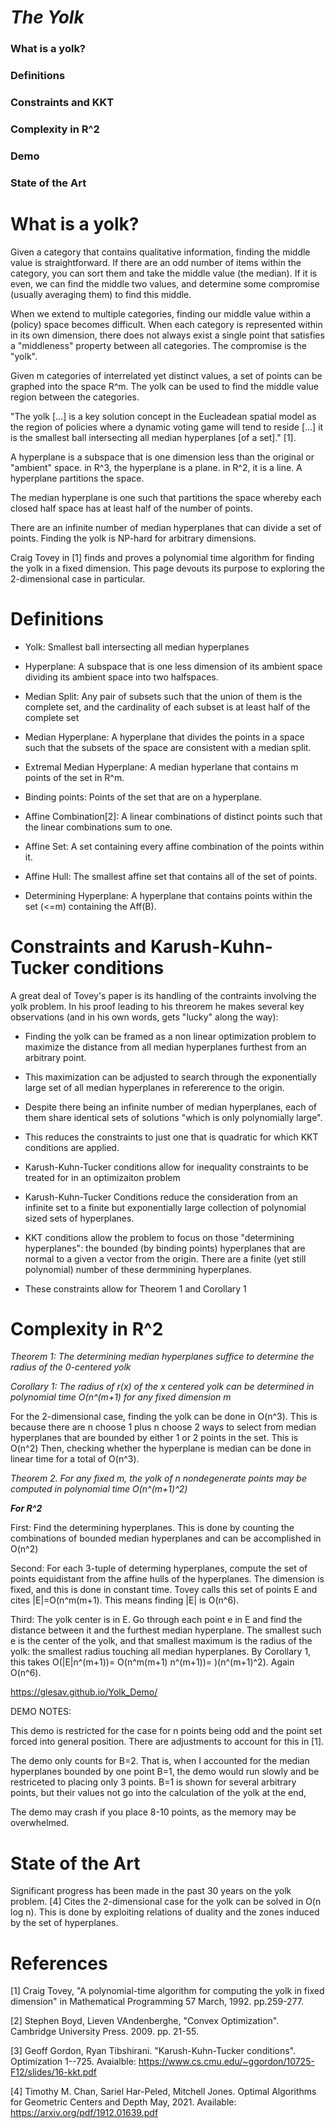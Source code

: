 # ___The Yolk___

### What is a yolk?
### Definitions
### Constraints and KKT
### Complexity in R^2
### Demo
### State of the Art




# What is a yolk?

Given a category that contains qualitative information, finding the middle value is straightforward. If there are an odd number of items within the category, you can sort them and take the middle value (the median). If it is even, we can find the middle two values, and determine some compromise (usually averaging them) to find this middle. 

When we extend to multiple categories, finding our middle value within a (policy) space becomes difficult. When each category is represented within in its own dimension, there does not always exist a single point that satisfies a "middleness" property between all categories. The compromise is the "yolk".

Given m categories of interrelated yet distinct values, a set of points can be graphed into the space R^m. The yolk can be used to find the middle value region between the categories.

"The yolk [...] is a key solution concept in the Eucleadean spatial model as the region of policies where a dynamic voting game will tend to reside [...] it is the smallest ball intersecting all median hyperplanes [of a set]." [1].

A hyperplane is a subspace that is one dimension less than the original or "ambient" space. in R^3, the hyperplane is a plane. in R^2, it is a line. A hyperplane partitions the space.

The median hyperplane is one such that partitions the space whereby each closed half space has at least half of the number of points.

There are an infinite number of median hyperplanes that can divide a set of points. Finding the yolk is NP-hard for arbitrary dimensions. 

Craig Tovey in [1] finds and proves a polynomial time algorithm for finding the yolk in a fixed dimension. This page devouts its purpose to exploring the 2-dimensional case in particular.


# Definitions

* Yolk: Smallest ball intersecting all median hyperplanes

* Hyperplane: A subspace that is one less dimension of its ambient space dividing its ambient space into two halfspaces.

* Median Split: Any pair of subsets such that the union of them is the complete set, and the cardinality of each subset is at least half of the complete set

* Median Hyperplane: A hyperplane that divides the points in a space such that the subsets of the space are consistent with a median split.

* Extremal Median Hyperplane: A median hyperlane that contains m points of the set in R^m.

* Binding points: Points of the set that are on a hyperplane.

* Affine Combination[2]: A linear combinations of distinct points such that the linear combinations sum to one.

* Affine Set: A set containing every affine combination of the points within it.

* Affine Hull: The smallest affine set that contains all of the set of points.

* Determining Hyperplane: A hyperplane that contains points within the set (<=m) containing the Aff(B).

# Constraints and Karush-Kuhn-Tucker conditions

A great deal of Tovey's paper is its handling of the contraints involving the yolk problem. In his proof leading to his threorem he makes several key observations (and in his own words, gets "lucky" along the way):

* Finding the yolk can be framed as a non linear optimization problem to maximize the distance from all median hyperplanes furthest from an arbitrary point.

* This maximization can be adjusted to search through the exponentially large set of all median hyperplanes in refererence to the origin.

* Despite there being an infinite number of median hyperplanes, each of them share identical sets of solutions "which is only polynomially large".

* This reduces the constraints to just one that is quadratic for which KKT conditions are applied.

* Karush-Kuhn-Tucker conditions allow for inequality constraints to be treated for in an optimizaiton problem

* Karush-Kuhn-Tucker Conditions reduce the consideration from an infinite set to a finite but exponentially large collection of polynomial sized sets of hyperplanes.

* KKT conditions allow the problem to focus on those "determining hyperplanes": the bounded (by binding points) hyperplanes that are normal to a given a vector from the origin. There are a finite (yet still polynomial) number of these dermmining hyperplanes.

* These constraints allow for Theorem 1 and Corollary 1

# Complexity in R^2

*Theorem 1: The determining median hyperplanes suffice to determine the radius of the 0-centered yolk*

*Corollary 1: The radius of r(x) of the x centered yolk can be determined in polynomial time O(n^(m+1) for any fixed dimension m*

For the 2-dimensional case, finding the yolk can be done in O(n^3). This is because there are n choose 1 plus n choose 2 ways to select from median hyperplanes that are bounded by either 1 or 2 points in the set. This is O(n^2) Then, checking whether the hyperplane is median can be done in linear time for a total of O(n^3).

*Theorem 2. For any fixed m, the yolk of n nondegenerate points may be computed in polynomial time O(n^(m+1)^2)*

___For R^2___

First: Find the determining hyperplanes. This is done by counting the combinations of bounded median hyperplanes and can be accomplished in O(n^2)

Second: For each 3-tuple of determing hyperplanes, compute the set of points equidistant from the affine hulls of the hyperplanes. The dimension is fixed, and this is done in constant time. Tovey calls this set of points E and cites |E|=O(n^m(m+1). This means finding |E| is O(n^6).

Third: The yolk center is in E. Go through each point e in E and find the distance between it and the furthest median hyperplane. The smallest such e is the center of the yolk, and that smallest maximum is the radius of the yolk: the smallest radius touching all median hyperplanes. By Corollary 1, this takes O(|E|n^(m+1))= O(n^m(m+1) n^(m+1))= )(n^(m+1)^2). Again O(n^6).

https://glesav.github.io/Yolk_Demo/

DEMO NOTES:

This demo is restricted for the case for n points being odd and the point set forced into general position. There are adjustments to account for this in [1].

The demo only counts for B=2. That is, when I accounted for the median hyperplanes bounded by one point B=1, the demo would run slowly and be restriceted to placing only 3 points. B=1 is shown for several arbitrary points, but their values not go into the calculation of the yolk at the end,

The demo may crash if you place 8-10 points, as the memory may be overwhelmed. 

# State of the Art

Significant progress has been made in the past 30 years on the yolk problem. [4] Cites the 2-dimensional case for the yolk can be solved in O(n log n). This is done by exploiting relations of duality and the zones induced by the set of hyperplanes.


# References

[1] Craig Tovey, "A polynomial-time algorithm for computing the yolk in fixed dimension" in Mathematical Programming 57 March, 1992. pp.259-277.

[2] Stephen Boyd, Lieven VAndenberghe, "Convex Optimization". Cambridge University Press. 2009. pp. 21-55.

[3] Geoff Gordon, Ryan Tibshirani. "Karush-Kuhn-Tucker conditions". Optimization 1--725. Avaialble: https://www.cs.cmu.edu/~ggordon/10725-F12/slides/16-kkt.pdf

[4] Timothy M. Chan, Sariel Har-Peled, Mitchell Jones. Optimal Algorithms for Geometric Centers and Depth May, 2021. Available: https://arxiv.org/pdf/1912.01639.pdf

